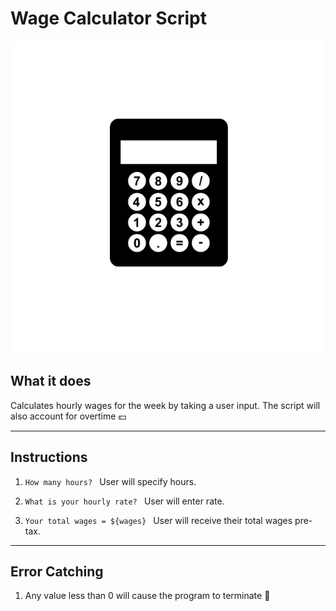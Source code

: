 # Wage Calculator Script

![Calculator](calculator3.png)
## **What it does** 
 Calculates hourly wages for the week by taking a user input. The script will also account for overtime :dollar:

---
## **Instructions**
   1. `How many hours? `  User will specify hours. 
   
   2. `What is your hourly rate? ` User will enter rate.
   
   3. `Your total wages = ${wages} ` User will receive their total wages pre-tax.

 ---

 ## **Error Catching**
 1. Any value less than 0 will cause the program to terminate :no_entry_sign: 
